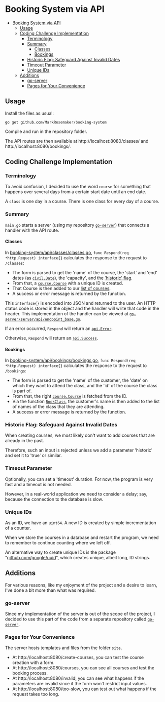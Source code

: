 # Booking System via API

- [Booking System via API](#booking-system-via-api)
	- [Usage](#usage)
	- [Coding Challenge Implementation](#coding-challenge-implementation)
		- [Terminology](#terminology)
		- [Summary](#summary)
			- [Classes](#classes)
			- [Bookings](#bookings)
		- [Historic Flag: Safeguard Against Invalid Dates](#historic-flag-safeguard-against-invalid-dates)
		- [Timeout Parameter](#timeout-parameter)
		- [Unique IDs](#unique-ids)
	- [Additions](#additions)
		- [go-server](#go-server)
		- [Pages for Your Convenience](#pages-for-your-convenience)

## Usage

Install the files as usual:

`go get github.com/MarkRosemaker/booking-system`

Compile and run in the repository folder.

The API routes are then available at http://localhost:8080/classes/ and http://localhost:8080/bookings/.

## Coding Challenge Implementation

### Terminology

To avoid confusion, I decided to use the word `course` for something that happens over several days from a certain start date until an end date.

A `class` is one day in a course. There is one class for every day of a course.

### Summary

`main.go` starts a server (using my repository [`go-server`](https://github.com/markrosemaker/go-server)) that connects a handler with the API route.

#### Classes

In [booking-system/api/classes/classes.go](https://github.com/MarkRosemaker/booking-system/blob/master/api/classes/classes.go), `func Respond(req *http.Request) interface{}` calculates the response to the request to `/classes`:

- The form is parsed to get the 'name' of the course, the 'start' and 'end' dates (as [`civil.Date`](https://pkg.go.dev/cloud.google.com/go/civil?tab=doc)), the 'capacity', and the ['historic' flag](#historic-flag-safeguard-against-invalid-dates).
- From that, a [`course.Course`](https://github.com/MarkRosemaker/booking-system/blob/master/course/course.go) with a unique ID is created.
- That Course is then added to our [list of courses](https://github.com/MarkRosemaker/booking-system/blob/master/courses/courses.go).
- A success or error message is returned by the function.

This `interface{}` is encoded into JSON and returned to the user. An HTTP status code is stored in the object and the handler will write that code in the header. This implementation of the handler can be viewed at [`go-server/server/api/endpoint_base.go`](https://github.com/MarkRosemaker/go-server/blob/master/server/api/endpoint_base.go).

If an error occurred, `Respond` will return an [`api.Error`](https://github.com/MarkRosemaker/go-server/blob/master/server/api/error.go).

Otherwise, `Respond` will return an [`api.Success`](https://github.com/MarkRosemaker/go-server/blob/master/server/api/success.go).

#### Bookings

In [booking-system/api/bookings/bookings.go](https://github.com/MarkRosemaker/booking-system/blob/master/api/bookings/bookings.go), `func Respond(req *http.Request) interface{}` calculates the response to the request to `/bookings`:

- The form is parsed to get the 'name' of the customer, the 'date' on which they want to attend the class, and the 'id' of the course the class is part of.
- From that, the right [`course.Course`](https://github.com/MarkRosemaker/booking-system/blob/master/course/course.go) is fetched from the ID.
- Via the function [`BookClass`](https://github.com/MarkRosemaker/booking-system/blob/master/course/course.go), the customer's name is then added to the list of names of the class that they are attending.
- A success or error message is returned by the function.

### Historic Flag: Safeguard Against Invalid Dates

When creating courses, we most likely don't want to add courses that are already in the past.

Therefore, such an input is rejected unless we add a parameter 'historic' and set it to 'true' or similar.

### Timeout Parameter

Optionally, you can set a 'timeout' duration. For now, the program is very fast and a timeout is not needed.

However, in a real-world application we need to consider a delay; say, because the connection to the database is slow.

### Unique IDs

As an ID, we have an `uint64`. A new ID is created by simple incrementation of a counter.

When we store the courses in a database and restart the program, we need to remember to continue counting where we left off.

An alternative way to create unique IDs is the package "[github.com/google/uuid](https://github.com/google/uuid)", which creates unique, albeit long, ID strings.

## Additions

For various reasons, like my enjoyment of the project and a desire to learn, I've done a bit more than what was required.

### go-server

Since my implementation of the server is out of the scope of the project, I decided to use this part of the code from a separate repository called [`go-server`](https://github.com/markrosemaker/go-server).

### Pages for Your Convenience

The server hosts templates and files from the folder `site`.

- At http://localhost:8080/create-courses, you can test the course creation with a form.
- At http://localhost:8080/courses, you can see all courses and test the booking process.
- At http://localhost:8080/invalid, you can see what happens if the parameters are invalid since it the form won't restrict input values.
- At http://localhost:8080/too-slow, you can test out what happens if the request takes too long.
